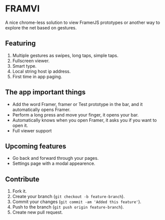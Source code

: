 # FRAMVI

A nice chrome-less solution to view FramerJS prototypes or another way to explore the net based on gestures.

## Featuring

1. Multiple gestures as swipes, long taps, simple taps.
2. Fullscreen viewer.
3. Smart type.
4. Local string host ip address.
5. First time in app paging.

## The app important things

- Add the word Framer, framer or Test prototype in the bar, and it automatically opens Framer.
- Perform a long press and move your finger, it opens your bar.
- Automatically knows when you open Framer, it asks you if you want to open it.
- Full viewer support

## Upcoming features

- Go back and forward through your pages.
- Settings page with a modal appearence.

## Contribute

1. Fork it.
2. Create your branch (`git checkout -b feature-branch`).
3. Commit your changes (`git commit -am 'Added this feature'`).
4. Push to the branch (`git push origin feature-branch`).
5. Create new pull request.
